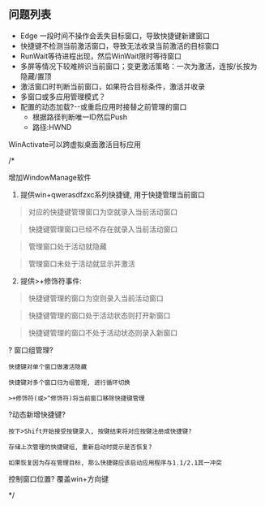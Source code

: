 ## 问题列表

* Edge 一段时间不操作会丢失目标窗口，导致快捷键新建窗口
* 快捷键不检测当前激活窗口，导致无法收录当前激活的目标窗口
* RunWait等待进程出现，然后WinWait限时等待窗口
* 多屏等情况下较难辨识当前窗口；变更激活策略：一次为激活，连按/长按为隐藏/置顶
* 激活窗口时判断当前窗口，如果符合目标条件，激活并收录
* 多窗口或多应用管理模式？
* 配置的动态加载?--或重启应用时接替之前管理的窗口
  * 根据路径判断唯一ID然后Push
  * 路径:HWND


WinActivate可以跨虚拟桌面激活目标应用


/*

  增加WindowManage软件

1. 提供win+qwerasdfzxc系列快捷键, 用于快捷管理当前窗口

> 对应的快捷键管理窗口为空就录入当前活动窗口

> 快捷键管理窗口已经不存在就录入当前活动窗口

> 管理窗口处于活动就隐藏

> 管理窗口未处于活动就显示并激活

2. 提供>+修饰符事件:

> 快捷键管理的窗口为空则录入当前活动窗口

> 快捷键管理的窗口处于活动状态则打开新窗口

> 快捷键管理的窗口不处于活动状态则录入新窗口

  ? 窗口组管理?

    快捷键对单个窗口做激活隐藏

    快捷键对多个窗口归为组管理, 进行循环切换

    >+修饰符(或>^修饰符)将当前窗口移除快捷键管理

  ?动态新增快捷键?

    按下>Shift开始接受按键录入, 按键结束将对应按键注册成快捷键?

    存储上次管理的快捷键组, 重新启动时提示是否恢复?

    如果恢复因为存在管理目标, 那么快捷键应该启动应用程序与1.1/2.1其一冲突

  控制窗口位置? 覆盖win+方向键

*/
